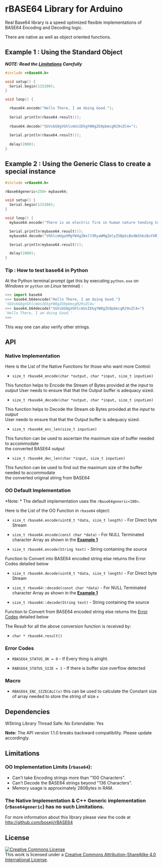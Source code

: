 # rBASE64 Library for Arduino

Real Base64 library is a speed optimized flexible implementations of BASE64
Encoding and Decoding logic.

There are native as well as object oriented functions.

## Example 1 : Using the Standard Object

***NOTE: Read the [Limitations](https://github.com/boseji/rBASE64#limitations) Carefully***

```c
#include <rBase64.h>

void setup() {
  Serial.begin(115200);
}

void loop() {

  rbase64.encode("Hello There, I am doing Good.");
  
  Serial.println(rbase64.result());
  
  rbase64.decode("SGVsbG8gVGhlcmUsIEkgYW0gZG9pbmcgR29vZC4=");
  
  Serial.println(rbase64.result());
  
  delay(2000);
}
```

## Example 2 : Using the Generic Class to create a special instance

```c
#include <rBase64.h>

rBase64generic<250> mybase64;

void setup() {
  Serial.begin(115200);
}

void loop() {
  mybase64.encode("There is an electric fire in human nature tending to purify - so that among these human creatures there is  continually some birth of new heroism. The pity is that we must wonder at it, as we should at finding a pearl in rubbish.");

  Serial.println(mybase64.result());
  mybase64.decode("VGhlcmUgaXMgYW4gZWxlY3RyaWMgZmlyZSBpbiBodW1hbiBuYXR1cmUgdGVuZGluZyB0byBwdXJpZnkgLSBzbyB0aGF0IGFtb25nIHRoZXNlIGh1bWFuIGNyZWF0dXJlcyB0aGVyZSBpcyAgY29udGludWFsbHkgc29tZSBiaXJ0aCBvZiBuZXcgaGVyb2lzbS4gVGhlIHBpdHkgaXMgdGhhdCB3ZSBtdXN0IHdvbmRlciBhdCBpdCwgYXMgd2Ugc2hvdWxkIGF0IGZpbmRpbmcgYSBwZWFybCBpbiBydWJiaXNoLg==");

  Serial.println(mybase64.result());

  delay(2000);
}
```

### Tip : How to test base64 in Python

At the Python terminal prompt (get this by executing `python.exe` on *Windows* or `python` on *Linux* terminal) :

```python
>>> import base64
>>> base64.b64encode("Hello There, I am doing Good.")
'SGVsbG8gVGhlcmUsIEkgYW0gZG9pbmcgR29vZC4='
>>> base64.b64decode("SGVsbG8gVGhlcmUsIEkgYW0gZG9pbmcgR29vZC4=")
'Hello There, I am doing Good.'
>>>
```

This way one can also verify other strings.

## API

### Native Implementation

Here is the List of the Native Functions for those who want more Control:

  - `size_t rbase64_encode(char *output, char *input, size_t inputLen)`

This function helps to Encode the Stream of Bytes provided at the *input* to *output*
User needs to ensure that that the Output buffer is adequacy sized.

  - `size_t rbase64_decode(char *output, char *input, size_t inputLen)`

This function helps to Decode the Stream ob Bytes provided at the *input* to *output*  
User needs to ensure that that the Output buffer is adequacy sized.

  - `size_t rbase64_enc_len(size_t inputLen)`
  
This function can be used to ascertain the maximum size of buffer needed to accommodate  
the converted BASE64 output 

  - `size_t rbase64_dec_len(char *input, size_t inputLen)`
  
This function can be used to find out the maximum size of the buffer needed to accommodate  
the converted original string from BASE64

### OO Default Implementation

*Note: * The default implementation uses the `rBase64generic<100>`.

Here is the List of the OO Function in `rbase64` object:

  - `size_t rbase64.encode(uint8_t *data, size_t length)` - For Direct byte Stream

  - `size_t rbase64.encode(const char *data)` - For NULL Terminated character Array as shown in the [**Example 1**](https://github.com/boseji/rBASE64#example-1--using-the-standard-object)
  
  - `size_t rbase64.encode(String text)` - String containing the source
  
Function to Convert into BASE64 encoded string else returns the Error Codes detailed below

  - `size_t rbase64.decode(uint8_t *data, size_t length)` - For Direct byte Stream
  
  - `size_t rbase64::decode(const char *data)` - For NULL Terminated character Array as shown in the [**Example 1**](https://github.com/boseji/rBASE64#example-1--using-the-standard-object)
  
  - `size_t rbase64::decode(String text)` - String containing the source
  
Function to Convert from BASE64 encoded string else returns the [Error Codes](https://github.com/boseji/rBASE64#error-codes) detailed below

The Result for all the above conversion function is received by:
  
  - `char * rbase64.result()`

### Error Codes

  - `RBASE64_STATUS_OK = 0` - If Every thing is alright.

  - `RABSE64_STATUS_SIZE = 1` - If there is buffer size overflow detected

### Macro

  - `RBASE64_ENC_SIZECALC(x)` this can be used to calculate the Constant size of array needed to store the string of size `x`


## Dependencies
 WString Library
 Thread Safe: No
 Extendable: Yes

**Note:** The API version 1.1.0 breaks backward compatibility. Please update accordingly. 

## Limitations

### OO Implementation Limits (`rbase64`):
  - Can't take Encoding strings more than "100 Characters".
  - Can't Decode the BASE64 strings beyond "136 Characters".
  - Memory usage is approximately 280Bytes in RAM.

### The **Native Implementation** & **C++ Generic implementation** (`rBase64generic`) has no such Limitations.

For more information about this library please view the code at
http://github.com/boseji/rBASE64


## License

<a rel="license" href="http://creativecommons.org/licenses/by-sa/4.0/"><img alt="Creative Commons License" style="border-width:0" src="https://i.creativecommons.org/l/by-sa/4.0/88x31.png" /></a><br />This work is licensed under a <a rel="license" href="http://creativecommons.org/licenses/by-sa/4.0/">Creative Commons Attribution-ShareAlike 4.0 International License</a>.

